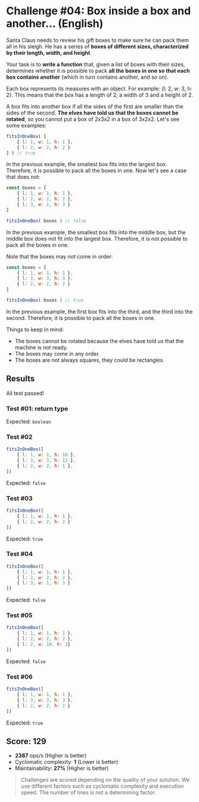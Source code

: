 # Challenge #04: Box inside a box and another... (English)

Santa Claus needs to review his gift boxes to make sure he can pack them all in his sleigh. He has a series of **boxes of different sizes, characterized by their length, width, and height**.

Your task is to **write a function** that, given a list of boxes with their sizes, determines whether it is possible to pack **all the boxes in one so that each box contains another** (which in turn contains another, and so on).

Each box represents its measures with an object. For example: {l: 2, w: 3, h: 2}. This means that the box has a length of 2, a width of 3 and a height of 2.

A box fits into another box if all the sides of the first are smaller than the sides of the second. **The elves have told us that the boxes cannot be rotated**, so you cannot put a box of 2x3x2 in a box of 3x2x2. Let's see some examples:

```js
fitsInOneBox( [
    { l: 1, w: 1, h: 1 },
    { l: 2, w: 2, h: 2 }
] ) // true
```

In the previous example, the smallest box fits into the largest box. Therefore, it is possible to pack all the boxes in one. Now let's see a case that does not:

```js
const boxes = [
    { l: 1, w: 1, h: 1 },
    { l: 2, w: 2, h: 2 },
    { l: 3, w: 1, h: 3 }
]

fitsInOneBox( boxes ) // false
```

In the previous example, the smallest box fits into the middle box, but the middle box does not fit into the largest box. Therefore, it is not possible to pack all the boxes in one.

Note that the boxes may not come in order:

```js
const boxes = [
    { l: 1, w: 1, h: 1 },
    { l: 3, w: 3, h: 3 },
    { l: 2, w: 2, h: 2 }
]

fitsInOneBox( boxes ) // true
```

In the previous example, the first box fits into the third, and the third into the second. Therefore, it is possible to pack all the boxes in one.

Things to keep in mind:

- The boxes cannot be rotated because the elves have told us that the machine is not ready.
- The boxes may come in any order.
- The boxes are not always squares, they could be rectangles.

## Results

All test passed!

### Test #01: return type

Expected: `boolean`

### Test #02

```js
fitsInOneBox([
    { l: 1, w: 1, h: 10 },
    { l: 3, w: 3, h: 12 },
    { l: 2, w: 2, h: 1 },
])
```

Expected: `false`

### Test #03

```js
fitsInOneBox([
    { l: 1, w: 1, h: 1 },
    { l: 2, w: 2, h: 2 }
])
```

Expected: `true`

### Test #04

```js
fitsInOneBox([
    { l: 1, w: 1, h: 1 },
    { l: 2, w: 2, h: 2 },
    { l: 3, w: 1, h: 3 }
])
```

Expected: `false`

### Test #05

```js
fitsInOneBox([
    { l: 1, w: 1, h: 1 },
    { l: 2, w: 2, h: 2 },
    { l: 2, w: 10, h: 2}
])
```

Expected: `false`

### Test #06

```js
fitsInOneBox([
    { l: 1, w: 1, h: 1 },
    { l: 3, w: 3, h: 3 },
    { l: 2, w: 2, h: 2 }
])
```

Expected: `true`

## Score: 129

- **2387** ops/s (Higher is better)
- Cyclomatic complexity: **1** (Lower is better)
- Maintainability: **27%** (Higher is better)

> Challenges are scored depending on the quality of your solution. We use different factors such as cyclomatic complexity and execution speed. The number of lines is not a determining factor.
